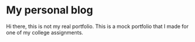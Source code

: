 # My personal blog

Hi there, this is not my real portfolio. This is a mock portfolio that I made for one of my college assignments.